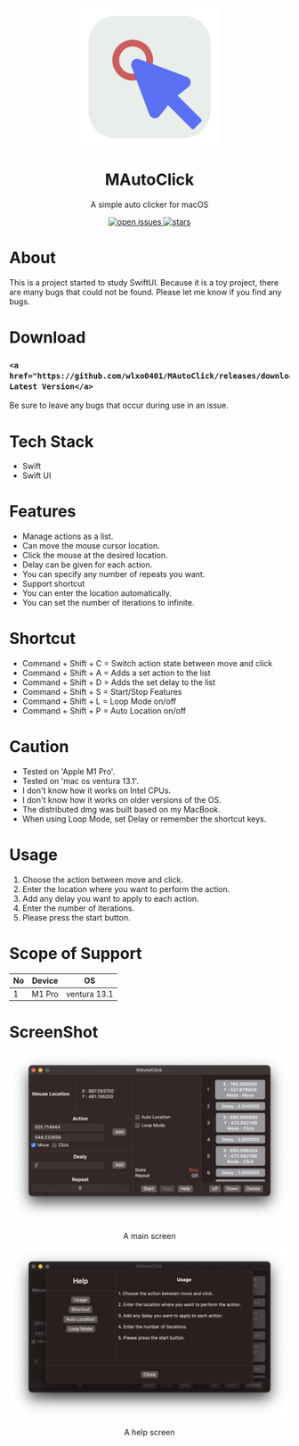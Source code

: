 

<div align="center">
    <img src="https://github.com/wlxo0401/MAutoClick/blob/main/MAutoClick/MAutoClick/Assets.xcassets/AppIcon.appiconset/ico_1024.png" alt="logo" width="250" height="auto" />
    <h1>MAutoClick</h1>
    <p>A simple auto clicker for macOS</p>
</div>

<div align="center">
    <p>
        <a href="https://github.com/wlxo0401/MAutoClick/issues/">
            <img src="https://img.shields.io/github/issues/wlxo0401/MAutoClick" alt="open issues" />
        </a>
        <a href="https://github.com/wlxo0401/MAutoClick/stargazers"> 
            <img src="https://img.shields.io/github/stars/wlxo0401/MAutoClick" alt="stars" /> 
        </a>
    </p>
</div>




# About
This is a project started to study SwiftUI. Because it is a toy project, there are many bugs that could not be found. Please let me know if you find any bugs.

# Download
<h3>

    <a href="https://github.com/wlxo0401/MAutoClick/releases/download/Ver1.0/MAutoClick_1.0.dmg">Download Latest Version</a>
</h3>

Be sure to leave any bugs that occur during use in an issue.

# Tech Stack
- Swift
- Swift UI

# Features
- Manage actions as a list.
- Can move the mouse cursor location.
- Click the mouse at the desired location.
- Delay can be given for each action.
- You can specify any number of repeats you want.
- Support shortcut
- You can enter the location automatically.
- You can set the number of iterations to infinite.

# Shortcut
- Command + Shift + C = Switch action state between move and click
- Command + Shift + A = Adds a set action to the list
- Command + Shift + D = Adds the set delay to the list
- Command + Shift + S = Start/Stop Features
- Command + Shift + L = Loop Mode on/off
- Command + Shift + P = Auto Location on/off

# Caution
- Tested on 'Apple M1 Pro'.
- Tested on 'mac os ventura 13.1'.
- I don't know how it works on Intel CPUs.
- I don't know how it works on older versions of the OS.
- The distributed dmg was built based on my MacBook.
- When using Loop Mode, set Delay or remember the shortcut keys.

# Usage
1. Choose the action between move and click.
2. Enter the location where you want to perform the action.
3. Add any delay you want to apply to each action.
4. Enter the number of iterations.
5. Please press the start button.

# Scope of Support
|No|Device|OS|
|---|---|---|
|1|M1 Pro|ventura 13.1|

# ScreenShot

<div align="center">
    <img src="https://github.com/wlxo0401/MAutoClick/blob/main/ScreenShot/001_main.png" alt="main" width="600" height="auto" />
    <p>A main screen</p>
    
<img src="https://github.com/wlxo0401/MAutoClick/blob/main/ScreenShot/002_help.png" alt="main" width="600" height="auto" /> 
<p>A help screen</p>
</div>



